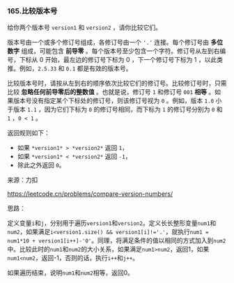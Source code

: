 ### 165.比较版本号

给你两个版本号 `version1` 和 `version2` ，请你比较它们。

版本号由一个或多个修订号组成，各修订号由一个 `'.'` 连接。每个修订号由 **多位数字** 组成，可能包含 **前导零** 。每个版本号至少包含一个字符。修订号从左到右编号，下标从 0 开始，最左边的修订号下标为 0 ，下一个修订号下标为 1 ，以此类推。例如，`2.5.33` 和 `0.1` 都是有效的版本号。

比较版本号时，请按从左到右的顺序依次比较它们的修订号。比较修订号时，只需比较 **忽略任何前导零后的整数值** 。也就是说，修订号 `1` 和修订号 `001` **相等** 。如果版本号没有指定某个下标处的修订号，则该修订号视为 `0` 。例如，版本 `1.0` 小于版本 `1.1` ，因为它们下标为 `0` 的修订号相同，而下标为 `1` 的修订号分别为 `0` 和 `1` ，`0 < 1` 。

返回规则如下：

- 如果 `*version1* > *version2*` 返回 `1`，
- 如果 `*version1* < *version2*` 返回 `-1`，
- 除此之外返回 `0`。



来源：力扣

https://leetcode.cn/problems/compare-version-numbers/



思路：

​		定义变量`i`和`j`，分别用于遍历`version1`和`version2`。定义长长整形变量`num1`和`num2`，如果满足`i<version1.size() && version1[i]!='.'`，就执行`num1 = num1*10 + version1[i++]-'0'`。同理，将满足条件的值以相同的方式加入到`num2`中。比较此时的`num1`和`num2`的大小关系，如果满足`num1>num2`，返回1，如果`num1<num2`，返回-1，否则的话，执行`i++`和`j++`。

​		如果遍历结束，说明`num1`和`num2`相等，返回0。